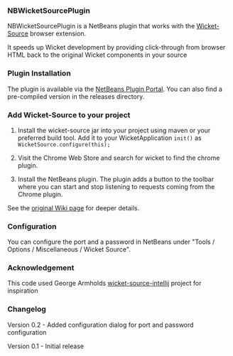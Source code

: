 ### NBWicketSourcePlugin

NBWicketSourcePlugin is a NetBeans plugin that works with the
[Wicket-Source](https://github.com/jennybrown8/wicket-source) browser extension.

It speeds up Wicket development by providing click-through from browser HTML back to the original Wicket components in your source

### Plugin Installation

The plugin is available via the [NetBeans Plugin Portal](http://plugins.netbeans.org/plugin/68421/). You can also find a pre-compiled version in the releases directory.

### Add Wicket-Source to your project

1. Install the wicket-source jar into your project using maven or your preferred build tool.  Add it to your WicketApplication `init()` as
     `WicketSource.configure(this);`

2. Visit the Chrome Web Store and search for wicket to find the chrome plugin.

3. Install the NetBeans plugin. The plugin adds a button to the toolbar where you can start and stop listening to requests coming from the Chrome plugin.

See the [original Wiki page](https://github.com/jennybrown8/wicket-source/wiki) for deeper details.

### Configuration

You can configure the port and a password in NetBeans under "Tools / Options / Miscellaneous / Wicket Source".

### Acknowledgement

This code used George Armholds [wicket-source-intellij](https://github.com/armhold/wicket-source-intellij) project for inspiration

### Changelog

Version 0.2 - Added configuration dialog for port and password configuration

Version 0.1 - Initial release
